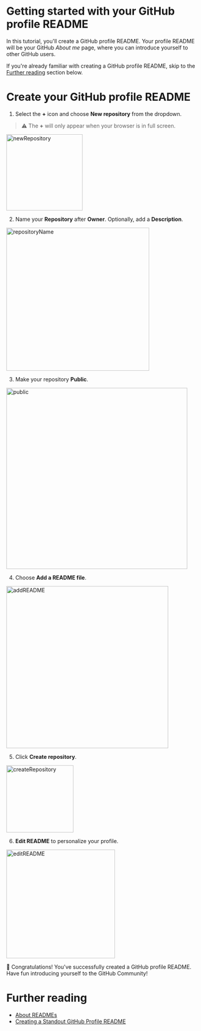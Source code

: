# Getting started with your GitHub profile README

In this tutorial, you'll create a GitHub profile README. Your profile README will be your GitHub *About me* page, where you can introduce yourself to other GitHub users. 

If you're already familiar with creating a GitHub profile README, skip to the [Further reading](#further-reading) section below.

# Create your GitHub profile README 
1. Select the **+** icon and choose **New repository** from the dropdown.
> :warning: The **+** will only appear when your browser is in full screen. 
<img width="200" alt="newRepository" src="https://user-images.githubusercontent.com/41116726/129500454-264156f4-e9ae-46b1-aa25-b53c85bc98d4.png">
 
2. Name your **Repository** after **Owner**. Optionally, add a **Description**.
<img width="375" alt="repositoryName" src="https://user-images.githubusercontent.com/41116726/129504735-d7cecef9-dc09-4c46-b901-0037d7ba2d18.png">

3. Make your repository **Public**. 
<img width="475" alt="public" src="https://user-images.githubusercontent.com/41116726/129504008-f3c4d2c5-b781-4d79-a2a7-b9a7dacd2bf4.png">

4. Choose **Add a README file**.
<img width="425" alt="addREADME" src="https://user-images.githubusercontent.com/41116726/129504129-a81e8eab-39dc-47c7-95b3-e9346936fef5.png">

5. Click **Create repository**.
<img width="176" alt="createRepository" src="https://user-images.githubusercontent.com/41116726/129500459-36b162c7-4ef4-4677-9f38-40d398957bf5.png">

6. **Edit README** to personalize your profile. 
<img width="285" alt="editREADME" src="https://user-images.githubusercontent.com/41116726/129503434-76df1619-e19e-40e5-a6c6-687970a2cbca.png">

:clap: Congratulations! You've successfully created a GitHub profile README. Have fun introducing yourself to the GitHub Community!

# Further reading  
- [About READMEs](https://docs.github.com/en/github/creating-cloning-and-archiving-repositories/creating-a-repository-on-github/about-readmes)
- [Creating a Standout GitHub Profile README](https://medium.com/bigcommerce-developer-blog/creating-a-standout-github-profile-readme-ee87f4320585)

